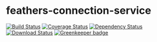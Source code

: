 # feathers-connection-service

[![Build Status](https://travis-ci.org/lukeburpee/feathers-connection-service.png?branch=master)](https://travis-ci.org/lukeburpee/feathers-connection-service)
[![Coverage Status](https://coveralls.io/repos/github/lukeburpee/feathers-connection-service/badge.svg?branch=master)](https://coveralls.io/github/lukeburpee/feathers-connection-service?branch=master)
[![Dependency Status](https://img.shields.io/david/lukeburpee/feathers-connection-service.svg?style=flat-square)](https://david-dm.org/lukeburpee/feathers-connections)
[![Download Status](https://img.shields.io/npm/dm/feathers-connection-service.svg?style=flat-square)](https://www.npmjs.com/package/feathers-connection-service) [![Greenkeeper badge](https://badges.greenkeeper.io/lukeburpee/feathers-connection-service.svg)](https://greenkeeper.io/)

